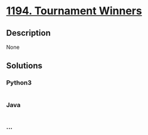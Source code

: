 # [1194. Tournament Winners](https://leetcode.com/problems/tournament-winners)

## Description
None


## Solutions


### Python3

```python

```

### Java

```java

```

### ...
```

```
